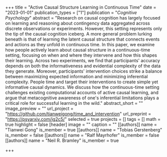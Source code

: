 +++
title = "Active Causal Structure Learning in Continuous Time"
date = "2023-01-01"
publication_types = ["1"]
publication = "_Cognitive Psychology_"
abstract = "Research on causal cognition has largely focused on learning and reasoning about contingency data aggregated across discrete observations or experiments. However, this setting represents only the tip of the causal cognition iceberg. A more general problem lurking beneath is that of learning the latent causal structure that connects events and actions as they unfold in continuous time. In this paper, we examine how people actively learn about causal structure in a continuous-time setting, focusing on when and where they intervene and how this shapes their learning. Across two experiments, we find that participants' accuracy depends on both the informativeness and evidential complexity of the data they generate. Moreover, participants' intervention choices strike a balance between maximizing expected information and minimizing inferential complexity. People time and target their interventions to create simple yet informative causal dynamics. We discuss how the continuous-time setting challenges existing computational accounts of active causal learning, and argue that metacognitive awareness of one's inferential limitations plays a critical role for successful learning in the wild."
abstract_short = ""
image_preview = ""
url_project = "https://github.com/tianweigong/time_and_intervention"
url_preprint = "https://psyarxiv.com/jg2c5/"
selected = true
projects = []
tags = []
math = true
highlight = false
[header]
image = ""
caption = ""
[[authors]]
	name = "Tianwei Gong"
	is_member = true
[[authors]]
	name = "Tobias Gerstenberg"
	is_member = false
[[authors]]
	name = "Ralf Mayrhofer"
	is_member = false
[[authors]]
	name = "Neil R. Bramley"
	is_member = true

+++
